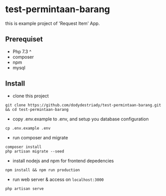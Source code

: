 # test-permintaan-barang
this is example project of 'Request Item' App.

## Prerequiset
- Php 7.3 ^
- composer
- npm
- mysql

## Install
- clone this project
``` 
git clone https://github.com/dodydestriady/test-permintaan-barang.git && cd test-permintaan-barang 
```
- copy .env.example to .env, and setup you database configuration
``` 
cp .env.example .env 
```
- run composer and migrate 
``` 
composer install 
php artisan migrate --seed 
```
- install nodejs and npm for frontend depedencies
``` 
npm install && npm run production 
```
- run web server & access on `localhost:3000`
```
php artisan serve
```

